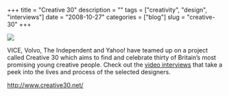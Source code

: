 +++
title = "Creative 30"
description = ""
tags = ["creativity", "design", "interviews"]
date = "2008-10-27"
categories = ["blog"]
slug = "creative-30"
+++



  <div class="notebook-screenshot"><a href="http://www.creative30.net/"><img src="//konigi.com/media/bluga/wt490613e5f251a_0.jpg"/></a></div><p>VICE, Volvo, The Independent and Yahoo! have teamed up on a project called Creative 30 which aims to find and celebrate thirty of Britain’s most promising young creative people. Check out the <a href="http://www.creative30.net/">video interviews</a> that take a peek into the lives and process of the selected designers.</p>
    
  <a href="http://www.creative30.net/">http://www.creative30.net/</a>
